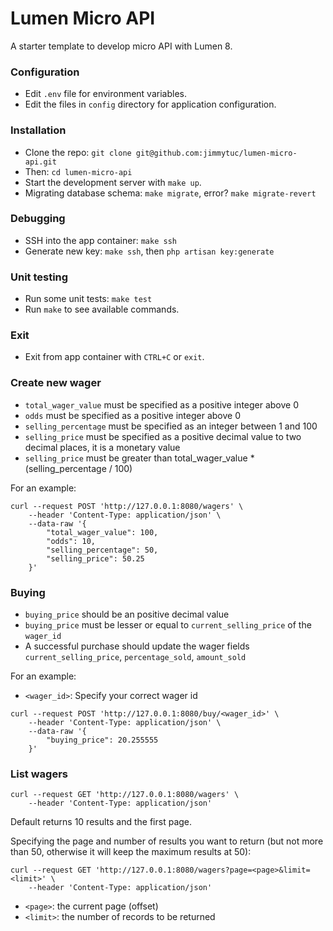 # Lumen Micro API

A starter template to develop micro API with Lumen 8.

### Configuration

- Edit `.env` file for environment variables.
- Edit the files in `config` directory for application configuration.

### Installation

- Clone the repo: `git clone git@github.com:jimmytuc/lumen-micro-api.git`
- Then: `cd lumen-micro-api`
- Start the development server with `make up`.
- Migrating database schema: `make migrate`, error? `make migrate-revert`

### Debugging

- SSH into the app container: `make ssh`
- Generate new key: `make ssh`, then `php artisan key:generate`

### Unit testing

- Run some unit tests: `make test`
- Run `make` to see available commands.

### Exit

- Exit from app container with `CTRL+C` or `exit`.

### Create new wager

- `total_wager_value` must be specified as a positive integer above 0
- `odds` must be specified as a positive integer above 0
- `selling_percentage` must be specified as an integer between 1 and 100
- `selling_price` must be specified as a positive decimal value to two decimal places, it is a monetary value
- `selling_price` must be greater than total_wager_value * (selling_percentage / 100)

For an example:

```shell
curl --request POST 'http://127.0.0.1:8080/wagers' \
    --header 'Content-Type: application/json' \
    --data-raw '{
        "total_wager_value": 100,
        "odds": 10,
        "selling_percentage": 50,
        "selling_price": 50.25
    }'
```

### Buying

- `buying_price` should be an positive decimal value
- `buying_price` must be lesser or equal to `current_selling_price` of the `wager_id`
- A successful purchase should update the wager fields `current_selling_price`, `percentage_sold`, `amount_sold`

For an example:
- `<wager_id>`: Specify your correct wager id

```shell
curl --request POST 'http://127.0.0.1:8080/buy/<wager_id>' \
    --header 'Content-Type: application/json' \
    --data-raw '{
        "buying_price": 20.255555
    }'
```

### List wagers

```shell
curl --request GET 'http://127.0.0.1:8080/wagers' \
    --header 'Content-Type: application/json'
```

Default returns 10 results and the first page.

Specifying the page and number of results you want to return (but not more than 50, otherwise it will keep the maximum results at 50):

```shell
curl --request GET 'http://127.0.0.1:8080/wagers?page=<page>&limit=<limit>' \
    --header 'Content-Type: application/json'
```

- `<page>`: the current page (offset)
- `<limit>`: the number of records to be returned
